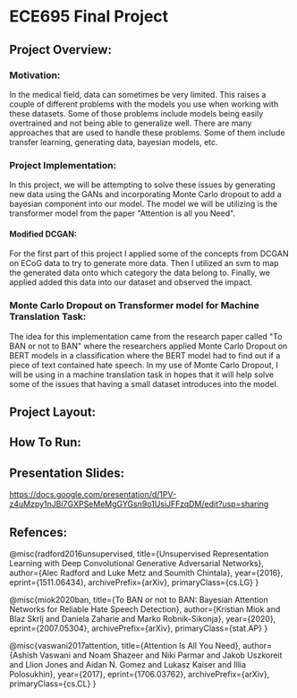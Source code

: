 # ECE695 Final Project

## Project Overview:

### Motivation:

In the medical field, data can sometimes be very limited. This raises a couple of different problems with the models you use when working with these datasets. Some of those problems include models being easily overtrained and not being able to generalize well. There are many approaches that are used to handle these problems. Some of them include transfer learning, generating data, bayesian models, etc. 

### Project Implementation:

In this project, we will be attempting to solve these issues by generating new data using the GANs and incorporating Monte Carlo dropout to add a bayesian component into our model. The model we will be utilizing is the transformer model from the paper "Attention is all you Need".

#### Modified DCGAN:

For the first part of this project I applied some of the concepts from DCGAN on ECoG data to try to generate more data. Then I utilized an svm to map the generated data onto which category the data belong to. Finally, we applied added this data into our dataset and observed the impact.

### Monte Carlo Dropout on Transformer model for Machine Translation Task:

The idea for this implementation came from the research paper called "To BAN or not to BAN" where the researchers applied Monte Carlo Dropout on BERT models in a classification where the BERT model had to find out if a piece of text contained hate speech. In my use of Monte Carlo Dropout, I will be using in a machine translation task in hopes that it will help solve some of the issues that having a small dataset introduces into the model.



## Project Layout:



## How To Run:



## Presentation Slides:

https://docs.google.com/presentation/d/1PV-z4uMzpy1nJBi7GXPSeMeMgGYGsn9o1UsiJFFzqDM/edit?usp=sharing

## Refences:

@misc{radford2016unsupervised,
      title={Unsupervised Representation Learning with Deep Convolutional Generative Adversarial Networks}, 
      author={Alec Radford and Luke Metz and Soumith Chintala},
      year={2016},
      eprint={1511.06434},
      archivePrefix={arXiv},
      primaryClass={cs.LG}
}

@misc{miok2020ban,
      title={To BAN or not to BAN: Bayesian Attention Networks for Reliable Hate Speech Detection}, 
      author={Kristian Miok and Blaz Skrlj and Daniela Zaharie and Marko Robnik-Sikonja},
      year={2020},
      eprint={2007.05304},
      archivePrefix={arXiv},
      primaryClass={stat.AP}
}

@misc{vaswani2017attention,
      title={Attention Is All You Need}, 
      author={Ashish Vaswani and Noam Shazeer and Niki Parmar and Jakob Uszkoreit and Llion Jones and Aidan N. Gomez and Lukasz Kaiser and Illia Polosukhin},
      year={2017},
      eprint={1706.03762},
      archivePrefix={arXiv},
      primaryClass={cs.CL}
}
